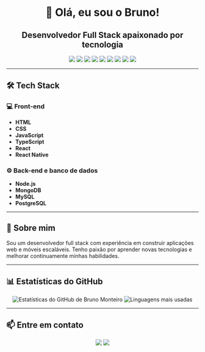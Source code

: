 <h1 align="center">👋 Olá, eu sou o Bruno!</h1>
<h2 align="center">Desenvolvedor Full Stack apaixonado por tecnologia</h2>

<p align="center">
  <img src="https://img.shields.io/badge/-HTML-333333?style=flat&logo=HTML5" />
  <img src="https://img.shields.io/badge/-CSS-333333?style=flat&logo=CSS3&logoColor=1572B6" />
  <img src="https://img.shields.io/badge/-JavaScript-333333?style=flat&logo=javascript" />
  <img src="https://img.shields.io/badge/-TypeScript-333333?style=flat&logo=typescript&logoColor=2D79C7" />
  <img src="https://img.shields.io/badge/-React-333333?style=flat&logo=react" />
  <img src="https://img.shields.io/badge/-React%20Native-333333?style=flat&logo=react" />
  <img src="https://img.shields.io/badge/-Node.js-333333?style=flat&logo=node.js" />
  <img src="https://img.shields.io/badge/-NestJS-333333?style=flat&logo=nestjs&logoColor=E535AB" />
  <img src="https://img.shields.io/badge/-PostgreSQL-333333?style=flat&logo=postgresql" />
</p>

---

<h2>🛠 Tech Stack</h2>

<h3>💻 Front-end</h3>

- **HTML**
- **CSS**
- **JavaScript**
- **TypeScript**
- **React**
- **React Native**

<h3>⚙️ Back-end e banco de dados</h3>

- **Node.js**
- **MongoDB**
- **MySQL**
- **PostgreSQL**

---

<h2>🚀 Sobre mim</h2>

<p>
  Sou um desenvolvedor full stack com experiência em construir aplicações web e móveis escaláveis. Tenho paixão por aprender novas tecnologias e melhorar continuamente minhas habilidades.
</p>

---

<h2>📊 Estatísticas do GitHub</h2>

<p align="center">
  <img src="https://github-readme-stats.vercel.app/api?username=Brunoxd23&show_icons=true&theme=dracula" alt="Estatísticas do GitHub de Bruno Monteiro" />
  <img src="https://github-readme-stats.vercel.app/api/top-langs/?username=Brunoxd23&layout=compact&theme=dracula" alt="Linguagens mais usadas" />
</p>

---

<h2>📫 Entre em contato</h2>

<p align="center">
  <a href="https://www.linkedin.com/in/bruno-monteiro-52b174255/" target="_blank" rel="noopener noreferrer"><img src="https://img.shields.io/badge/-LinkedIn-0077B5?style=flat&logo=LinkedIn&logoColor=white" /></a>
  <a href="mailto:monteiro_1002outlook.pt" target="_blank" rel="noopener noreferrer"><img src="https://img.shields.io/badge/-Email-D14836?style=flat&logo=Gmail&logoColor=white" /></a>
</p>

